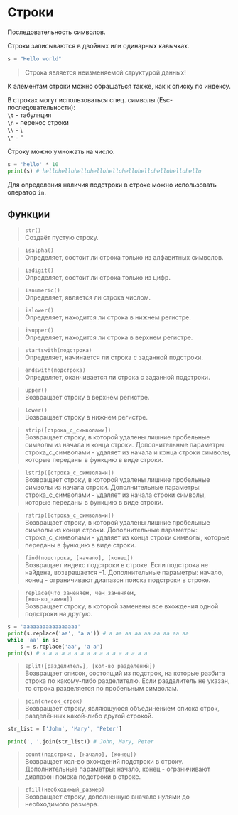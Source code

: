 # Строки

Последовательность символов.

Строки записываются в двойных или одинарных кавычках.
```python
s = "Hello world"
```

> Строка является неизменяемой структурой данных!

К элементам строки можно обращаться также, как к списку по индексу.

В строках могут использоваться спец. символы (Esc-последовательности):\
`\t` - табуляция\
`\n` - перенос строки\
`\\` - \ \
`\"` - "

Строку можно умножать на число.
```python
s = 'hello' * 10
print(s) # hellohellohellohellohellohellohellohellohellohello
```

Для определения наличия подстроки в строке можно использовать оператор <code>in</code>.

## Функции

> <code>str()</code>\
> Создаёт пустую строку.

> <code>isalpha()</code>\
> Определяет, состоит ли строка только из алфавитных символов.

> <code>isdigit()</code>\
> Определяет, состоит ли строка только из цифр.

> <code>isnumeric()</code>\
> Определяет, является ли строка числом.

> <code>islower()</code>\
> Определяет, находится ли строка в нижнем регистре.

> <code>isupper()</code>\
> Определяет, находится ли строка в верхнем регистре.

> <code>startswith(подстрока)</code>\
> Определяет, начинается ли строка с заданной подстроки.

> <code>endswith(подстрока)</code>\
> Определяет, оканчивается ли строка с заданной подстроки.

> <code>upper()</code>\
> Возвращает строку в верхнем регистре.

> <code>lower()</code>\
> Возвращает строку в нижнем регистре.

> <code>strip([строка_с_символами])</code>\
> Возвращает строку, в которой удалены лишние пробельные символы из начала и конца строки.
> Дополнительные параметры: строка_с_символами - удаляет из начала и конца строки символы, которые переданы
> в функцию в виде строки.

> <code>lstrip([строка_с_символами])</code>\
> Возвращает строку, в которой удалены лишние пробельные символы из начала строки.
> Дополнительные параметры: строка_с_символами - удаляет из начала строки символы, которые переданы
> в функцию в виде строки.

> <code>rstrip([строка_с_символами])</code>\
> Возвращает строку, в которой удалены лишние пробельные символы из конца строки.
> Дополнительные параметры: строка_с_символами - удаляет из конца строки символы, которые переданы
> в функцию в виде строки.

> <code>find(подстрока, [начало], [конец])</code>\
> Возвращает индекс подстроки в строке.
> Если подстрока не найдена, возвращается -1.
> Дополнительные параметры: начало, конец - ограничивают диапазон поиска подстроки в строке.

> <code>replace(что_заменяем, чем_заменяем, [кол-во_замен])</code>\
> Возвращает строку, в которой заменены все вхождения одной подстроки на другую.

```python
s = 'aaaaaaaaaaaaaaaaa'
print(s.replace('aa', 'a a')) # a aa aa aa aa aa aa aa aa
while 'aa' in s:
    s = s.replace('aa', 'a a')
print(s) # a a a a a a a a a a a a a a a a a
```

> <code>split([разделитель], [кол-во_разделений])</code>\
> Возвращает список, состоящий из подстрок, на которые разбита строка по какому-либо разделителю.
> Если разделитель не указан, то строка разделяется по пробельным символам.

> <code>join(список_строк)</code>\
> Возвращает строку, являющуюся объединением списка строк, разделённых какой-либо другой строкой.

```python
str_list = ['John', 'Mary', 'Peter']

print(', '.join(str_list)) # John, Mary, Peter
```

> <code>count(подстрока, [начало], [конец])</code>\
> Возвращает кол-во вхождений подстроки в строку.
> Дополнительные параметры: начало, конец - ограничивают диапазон поиска подстроки в строке.

> <code>zfill(необходимый_размер)</code>\
> Возвращает строку, дополненную вначале нулями до необходимого размера.